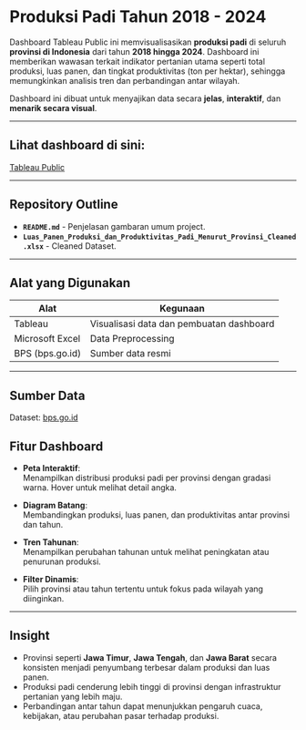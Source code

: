 # Produksi Padi Tahun 2018 - 2024

Dashboard Tableau Public ini memvisualisasikan **produksi padi** di seluruh **provinsi di Indonesia** dari tahun **2018 hingga 2024**. Dashboard ini memberikan wawasan terkait indikator pertanian utama seperti total produksi, luas panen, dan tingkat produktivitas (ton per hektar), sehingga memungkinkan analisis tren dan perbandingan antar wilayah.

Dashboard ini dibuat untuk menyajikan data secara **jelas**, **interaktif**, dan **menarik secara visual**.

---

## **Lihat dashboard di sini**:  
[Tableau Public](https://public.tableau.com/views/ProduksiPadiIndonesia_17532129048730/Dashboard1)

---

## Repository Outline

- **`README.md`** - Penjelasan gambaran umum project.
- **`Luas_Panen_Produksi_dan_Produktivitas_Padi_Menurut_Provinsi_Cleaned.xlsx`** - Cleaned Dataset.

---

## Alat yang Digunakan

| Alat           | Kegunaan                                      |
|----------------|-----------------------------------------------|
| Tableau        | Visualisasi data dan pembuatan dashboard      |
| Microsoft Excel | Data Preprocessing                           |
| BPS (bps.go.id) | Sumber data resmi                            |

---

## Sumber Data
Dataset: [bps.go.id](https://www.bps.go.id/id/statistics-table/3/ZDNaak0yODBUVTlGYW5sa2REUkVUVVY1YVZkbmR6MDkjMyMwMDAw/produksi-padi-sup-1--sup--dan-beras-menurut-provinsi.html?year=2024)

## Fitur Dashboard

- **Peta Interaktif**:  
  Menampilkan distribusi produksi padi per provinsi dengan gradasi warna. Hover untuk melihat detail angka.

- **Diagram Batang**:  
  Membandingkan produksi, luas panen, dan produktivitas antar provinsi dan tahun.

- **Tren Tahunan**:  
  Menampilkan perubahan tahunan untuk melihat peningkatan atau penurunan produksi.

- **Filter Dinamis**:  
  Pilih provinsi atau tahun tertentu untuk fokus pada wilayah yang diinginkan.

---

## Insight

- Provinsi seperti **Jawa Timur**, **Jawa Tengah**, dan **Jawa Barat** secara konsisten menjadi penyumbang terbesar dalam produksi dan luas panen.
- Produksi padi cenderung lebih tinggi di provinsi dengan infrastruktur pertanian yang lebih maju.
- Perbandingan antar tahun dapat menunjukkan pengaruh cuaca, kebijakan, atau perubahan pasar terhadap produksi.
